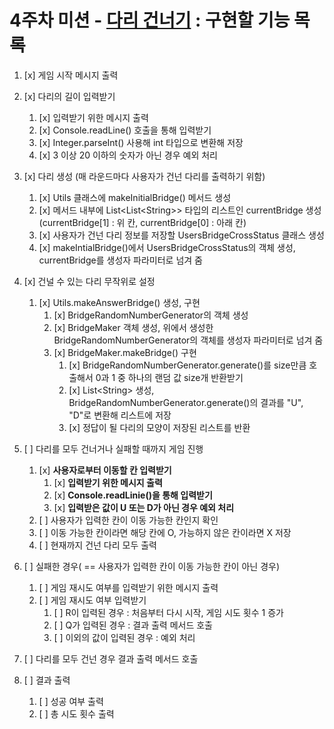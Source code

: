 # 4주차 미션 - [다리 건너기](https://www.notion.so/ca474d281e414157881a7047f8ebe24a?v=11d6ac51a94948b392677cbf12ddd306) : 구현할 기능 목록

1. [x] 게임 시작 메시지 출력
2. [x] 다리의 길이 입력받기
   1. [x] 입력받기 위한 메시지 출력
   2. [x] Console.readLine() 호출을 통해 입력받기
   3. [x] Integer.parseInt() 사용해 int 타입으로 변환해 저장
   4. [x] 3 이상 20 이하의 숫자가 아닌 경우 예외 처리
3. [x] 다리 생성 (매 라운드마다 사용자가 건넌 다리를 출력하기 위함)
   1. [x] Utils 클래스에 makeInitialBridge() 메서드 생성
   2. [x] 메서드 내부에 List<List<String\>> 타입의 리스트인 currentBridge 생성(currentBridge[1] : 위 칸, currentBridge[0] : 아래 칸)
   3. [x] 사용자가 건넌 다리 정보를 저장할 UsersBridgeCrossStatus 클래스 생성
   4. [x] makeIntialBridge()에서 UsersBridgeCrossStatus의 객체 생성, currentBridge를 생성자 파라미터로 넘겨 줌
4. [x] 건널 수 있는 다리 무작위로 설정
   1. [x] Utils.makeAnswerBridge() 생성, 구현
      1. [x] BridgeRandomNumberGenerator의 객체 생성
      2. [x] BridgeMaker 객체 생성, 위에서 생성한 BridgeRandomNumberGenerator의 객체를 생성자 파라미터로 넘겨 줌
      3. [x] BridgeMaker.makeBridge() 구현
         1. [x] BridgeRandomNumberGenerator.generate()를 size만큼 호출해서 0과 1 중 하나의 랜덤 값 size개 반환받기
         2. [x] List<String\> 생성, BridgeRandomNumberGenerator.generate()의 결과를 "U", "D"로 변환해 리스트에 저장
         3. [x] 정답이 될 다리의 모양이 저장된 리스트를 반환


1. [ ] 다리를 모두 건너거나 실패할 때까지 게임 진행
   1. [x] **사용자로부터 이동할 칸 입력받기**
      1. [x] **입력받기 위한 메시지 출력**
      2. [x] **Console.readLinie()을 통해 입력받기**
      3. [x] **입력받은 값이 U 또는 D가 아닌 경우 예외 처리**
   2. [ ] 사용자가 입력한 칸이 이동 가능한 칸인지 확인
   3. [ ] 이동 가능한 칸이라면 해당 칸에 O, 가능하지 않은 칸이라면 X 저장
   4. [ ] 현재까지 건넌 다리 모두 출력


2. [ ] 실패한 경우( == 사용자가 입력한 칸이 이동 가능한 칸이 아닌 경우)
   1. [ ] 게임 재시도 여부를 입력받기 위한 메시지 출력
   2. [ ] 게임 재시도 여부 입력받기
      1. [ ] R이 입력된 경우 : 처음부터 다시 시작, 게임 시도 횟수 1 증가
      2. [ ] Q가 입력된 경우 : 결과 출력 메서드 호출
      3. [ ] 이외의 값이 입력된 경우 : 예외 처리
3. [ ] 다리를 모두 건넌 경우 결과 출력 메서드 호출


4. [ ] 결과 출력
   1. [ ] 성공 여부 출력
   2. [ ] 총 시도 횟수 출력